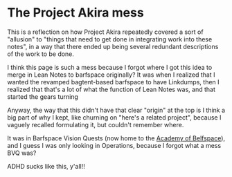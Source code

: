 # The Project Akira mess

This is a reflection on how Project Akira repeatedly covered a sort of "allusion" to "things that need to get done in integrating work into these notes", in a way that there ended up being several redundant descriptions of the work to be done.

I think this page is such a mess because I forgot where I got this idea to merge in Lean Notes to barfspace originally? It was when I realized that I wanted the revamped bagtent-based barfspace to have Linkdumps, then I realized that that's a lot of what the function of Lean Notes was, and that started the gears turning

Anyway, the way that this didn't have that clear "origin" at the top is I think a big part of why I kept, like churning on "here's a related project", because I vaguely recalled formulating it, but couldn't remember where.

It was in Barfspace Vision Quests (now home to the [Academy of Belfspace](a8c1b237-886b-4169-88ff-9e52bc1dbcf2.md)), and I guess I was only looking in Operations, because I forgot what a mess BVQ was?

ADHD sucks like this, y'all!!
